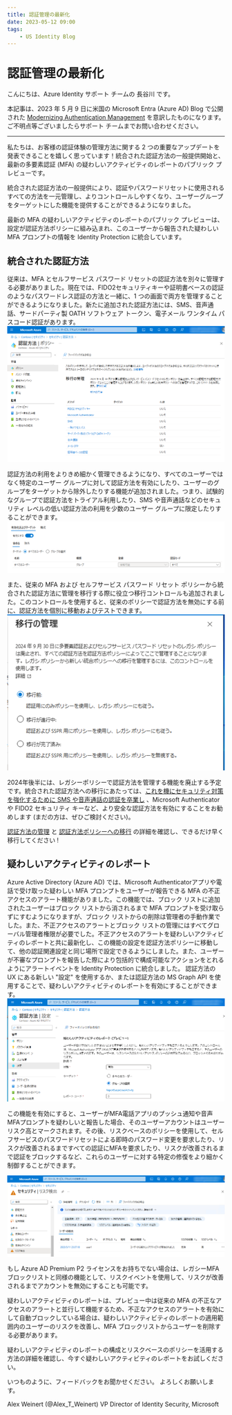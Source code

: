 ```yaml
---
title: 認証管理の最新化
date: 2023-05-12 09:00
tags:
    - US Identity Blog
---
```


# 認証管理の最新化

こんにちは、Azure Identity サポート チームの 長谷川 です。

本記事は、2023 年 5 月 9 日に米国の Microsoft Entra (Azure AD) Blog で公開された [Modernizing Authentication Management](https://techcommunity.microsoft.com/t5/microsoft-entra-azure-ad-blog/modernizing-authentication-management/ba-p/2365669) を意訳したものになります。ご不明点等ございましたらサポート チームまでお問い合わせください。
<!-- more -->
---

私たちは、お客様の認証体験の管理方法に関する 2 つの重要なアップデートを発表できることを嬉しく思っています！統合された認証方法の一般提供開始と、最新の多要素認証 (MFA) の疑わしいアクティビティのレポートのパブリック プレビューです。

統合された認証方法の一般提供により、認証やパスワードリセットに使用されるすべての方法を一元管理し、よりコントロールしやすくなり、ユーザーグループをターゲットにした機能を提供することができるようになりました。

最新の MFA の疑わしいアクティビティのレポートのパブリック プレビューは、設定が認証方法ポリシーに組み込まれ、このユーザーから報告された疑わしい MFA プロンプトの情報を Identity Protection に統合しています。


## **統合された認証方法**
従来は、MFA とセルフサービス パスワード リセットの認証方法を別々に管理する必要がありました。現在では、FIDO2セキュリティキーや証明書ベースの認証のようなパスワードレス認証の方法と一緒に、1 つの画面で両方を管理することができるようになりました。新たに追加された認証方法には、SMS、音声通話、サードパーティ製 OATH ソフトウェア トークン、電子メール ワンタイム パスコード認証があります。
![](./modernizing-authentication-management/modernizing-authentication-management1.png)

認証方法の利用をよりきめ細かく管理できるようになり、すべてのユーザーではなく特定のユーザー グループに対して認証方法を有効にしたり、ユーザーのグループをターゲットから除外したりする機能が追加されました。つまり、試験的なグループで認証方法をトライアル利用したり、SMS や音声通話などのセキュリティ レベルの低い認証方法の利用を少数のユーザー グループに限定したりすることができます。
![](./modernizing-authentication-management/modernizing-authentication-management2.png)

また、従来の MFA および セルフサービス パスワード リセット ポリシーから統合された認証方法に管理を移行する際に役立つ移行コントロールも追加されました。このコントロールを使用すると、従来のポリシーで認証方法を無効にする前に、認証方法を個別に移動およびテストできます。 
 ![](./modernizing-authentication-management/modernizing-authentication-management3.png)

2024年後半には、レガシーポリシーで認証方法を管理する機能を廃止する予定です。統合された認証方法への移行にあたっては、[これを機にセキュリティ対策を強化するために SMS や音声通話の認証を卒業し](https://techcommunity.microsoft.com/t5/microsoft-entra-azure-ad-blog/it-s-time-to-hang-up-on-phone-transports-for-authentication/ba-p/1751752) 、Microsoft Authenticator や FIDO2 セキュリティ キーなど、より安全な認証方法を有効にすることをお勧めします (まだの方は、ぜひご検討ください)。

[認証方法の管理](https://learn.microsoft.com/ja-jp/azure/active-directory/authentication/concept-authentication-methods-manage) と [認証方法ポリシーへの移行](https://learn.microsoft.com/ja-jp/azure/active-directory/authentication/how-to-authentication-methods-manage) の詳細を確認し、できるだけ早く移行してください !


## **疑わしいアクティビティのレポート**
Azure Active Directory (Azure AD) では、Microsoft Authenticatorアプリや電話で受け取った疑わしい MFA プロンプトをユーザーが報告できる MFA の不正アクセスのアラート機能がありました。この機能では、ブロック リストに追加されたユーザーはブロック リストから消されるまで MFA プロンプトを受け取らずにすむようになりますが、ブロック リストからの削除は管理者の手動作業でした。また、不正アクセスのアラートとブロック リストの管理にはすべてグローバル管理者権限が必要でした。不正アクセスのアラートを疑わしいアクティビティのレポートと共に最新化し、この機能の設定を認証方法ポリシーに移動して、他の認証関連設定と同じ場所で設定できるようにしました。また、ユーザーが不審なプロンプトを報告した際により包括的で構成可能なアクションをとれるようにアラートイベントを Identity Protection に統合しました。
認証方法の UX にある新しい "設定" を使用するか、または認証方法の MS Graph API を使用することで、疑わしいアクティビティのレポートを有効にすることができます。
![](./modernizing-authentication-management/modernizing-authentication-management4.png)
 
この機能を有効にすると、ユーザーがMFA電話アプリのプッシュ通知や音声MFAプロンプトを疑わしいと報告した場合、そのユーザーアカウントはユーザーリスク高とマークされます。その後、リスクベースのポリシーを使用して、セルフサービスのパスワードリセットによる即時のパスワード変更を要求したり、リスクが改善されるまですべての認証にMFAを要求したり、リスクが改善されるまで認証をブロックするなど、これらのユーザーに対する特定の修復をより細かく制御することができます。

![](./modernizing-authentication-management/modernizing-authentication-management5.png)

もし Azure AD Premium P2 ライセンスをお持ちでない場合は、レガシーMFAブロックリストと同様の機能として、リスクイベントを使用して、リスクが改善されるまでアカウントを無効にすることも可能です。
 
疑わしいアクティビティのレポートは、プレビュー中は従来の MFA の不正なアクセスのアラートと並行して機能するため、不正なアクセスのアラートを有効にして自動ブロックしている場合は、疑わしいアクティビティのレポートの適用範囲内のユーザーのリスクを改善し、MFA ブロックリストからユーザーを削除する必要があります。

疑わしいアクティビティのレポートの構成とリスクベースのポリシーを活用する方法の詳細を確認し、今すぐ疑わしいアクティビティのレポートをお試しください。

いつものように、フィードバックをお聞かせください。
よろしくお願いします。

Alex Weinert (@Alex_T_Weinert)
VP Director of Identity Security, Microsoft  

